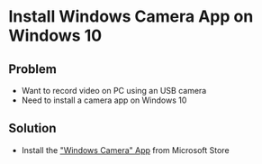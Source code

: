 # Install Windows Camera App on Windows 10

## Problem
* Want to record video on PC using an USB camera
* Need to install a camera app on Windows 10

## Solution
* Install the ["Windows Camera" App](https://apps.microsoft.com/store/detail/windows-camera/9WZDNCRFJBBG?hl=en-us&gl=US) from Microsoft Store
